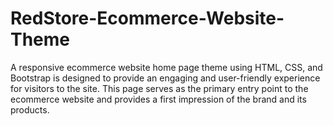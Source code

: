 # RedStore-Ecommerce-Website-Theme
A responsive ecommerce website home page theme using HTML, CSS,
and Bootstrap is designed to provide an engaging and user-friendly experience for visitors to the site.
This page serves as the primary entry point to the ecommerce website and provides
a first impression of the brand and its products.
